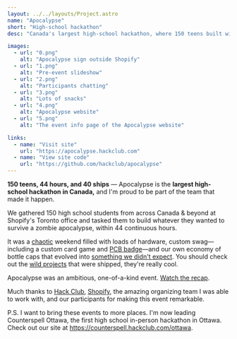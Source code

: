 ```yaml
---
layout: ../../layouts/Project.astro
name: "Apocalypse"
short: "High-school hackathon"
desc: "Canada's largest high-school hackathon, where 150 teens built wild projects at Shopify's Toronto Office for 44 hours."

images:
  - url: "0.png"
    alt: "Apocalypse sign outside Shopify"
  - url: "1.png"
    alt: "Pre-event slideshow"
  - url: "2.png"
    alt: "Participants chatting"
  - url: "3.png"
    alt: "Lots of snacks"
  - url: "4.png"
    alt: "Apocalypse website"
  - url: "5.png"
    alt: "The event info page of the Apocalypse website"

links:
  - name: "Visit site"
    url: "https://apocalypse.hackclub.com"
  - name: "View site code"
    url: "https://github.com/hackclub/apocalypse"
---
```


**150 teens, 44 hours, and 40 ships** — Apocalypse is the **largest high-school hackathon in Canada,** and I'm proud to be part of the team that made it happen.

We gathered 150 high school students from across Canada & beyond at Shopify's Toronto office and tasked them to build whatever they wanted to survive a zombie apocalypse, within 44 continuous hours.

It was a [chaotic](tooltip "in a good way") weekend filled with loads of hardware, custom swag—including a custom card game and [PCB badge](https://github.com/LimesKey/NameTagPCB)—and our own economy of bottle caps that evolved into [something we didn't expect](tooltip "also in a good way"). You should check out the [wild projects](https://apocalypse.hackclub.com/ships) that were shipped, they're really cool.

Apocalypse was an ambitious, one-of-a-kind event. [Watch the recap](https://www.youtube.com/watch?v=QvCoISXfcE8).

Much thanks to [Hack Club](https://hackclub.com/), [Shopify](https://shopify.com), the amazing organizing team I was able to work with, and our participants for making this event remarkable.

P.S. I want to bring these events to more places. I'm now leading Counterspell Ottawa, the first high school in-person hackathon in Ottawa. Check out our site at <https://counterspell.hackclub.com/ottawa>.
